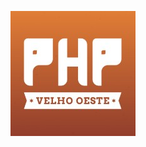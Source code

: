 <p align="center">
  <a href="https://phpvelhoeste.com.br/2024/index.html">
    <img src="./assets/php_velho_oeste_logo.jpeg">
  </a>
</p>